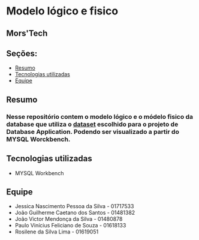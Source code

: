 # Modelo lógico e fisico
## Mors'Tech

## Seções:
- [Resumo](#resumo)
- [Tecnologias utilizadas](#tecnologias-utilizadas)
- [Equipe](#equipe)



## Resumo
### Nesse repositório contem o modelo lógico e o módelo fisico da database que utiliza o [dataset](https://www.kaggle.com/datasets/rajugc/imdb-top-250-movies-dataset) escolhido para o projeto de Database Application. Podendo ser visualizado a partir do MYSQL Worckbench.


## Tecnologias utilizadas

* MYSQL Workbench


## Equipe

* Jessica Nascimento Pessoa da Silva - 01717533
* João Guilherme Caetano dos Santos - 01481382
* João Victor Mendonça da Silva - 01480878
* Paulo Vinícius Feliciano de Souza - 01618133
* Rosilene da Silva Lima - 01619051
